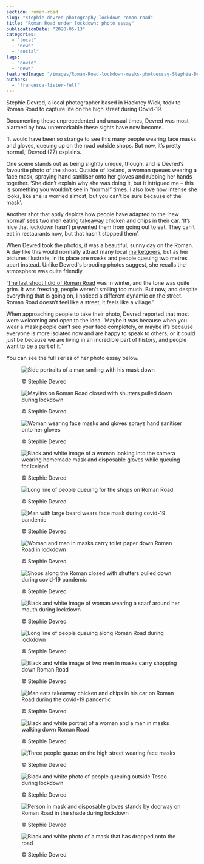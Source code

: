 ```yaml
---
section: roman-road
slug: "stephie-devred-photography-lockdown-roman-road"
title: "Roman Road under lockdown: photo essay"
publicationDate: "2020-05-13"
categories: 
  - "local"
  - "news"
  - "social"
tags: 
  - "covid"
  - "news"
featuredImage: "/images/Roman-Road-lockdown-masks-photoessay-Stephie-Devred-32.jpg"
authors: 
  - "francesca-lister-fell"
---
```


Stephie Devred, a local photographer based in Hackney Wick, took to Roman Road to capture life on the high street during Covid-19. 

Documenting these unprecedented and unusual times, Devred was most alarmed by how unremarkable these sights have now become. 

‘It would have been so strange to see this many people wearing face masks and gloves, queuing up on the road outside shops. But now, it’s pretty normal,’ Devred (27) explains. 

One scene stands out as being slightly unique, though, and is Devred’s favourite photo of the shoot. Outside of Iceland, a woman queues wearing a face mask, spraying hand sanitiser onto her gloves and rubbing her hands together. ‘She didn’t explain why she was doing it, but it intrigued me – this is something you wouldn’t see in “normal” times. I also love how intense she looks, like she is worried almost, but you can’t be sure because of the mask’.

Another shot that aptly depicts how people have adapted to the ‘new normal’ sees two men eating [takeaway](https://romanroadlondon.com/best-fish-and-chips/) chicken and chips in their car. ‘It’s nice that lockdown hasn’t prevented them from going out to eat. They can’t eat in restaurants now, but that hasn’t stopped them’. 

When Devred took the photos, it was a beautiful, sunny day on the Roman. A day like this would normally attract many local [marketgoers](https://romanroadlondon.com/roman-road-market-archive-old-images-90s/), but as her pictures illustrate, in its place are masks and people queuing two metres apart instead. Unlike Devred's brooding photos suggest, she recalls the atmosphere was quite friendly.

‘[The last shoot I did of Roman Road](https://romanroadlondon.com/stephie-devred-photography-portraits-roman-road/) was in winter, and the tone was quite grim. It was freezing, people weren’t smiling too much. But now, and despite everything that is going on, I noticed a different dynamic on the street. Roman Road doesn’t feel like a street, it feels like a village.’

When approaching people to take their photo, Devred reported that most were welcoming and open to the idea. ‘Maybe it was because when you wear a mask people can’t see your face completely, or maybe it’s because everyone is more isolated now and are happy to speak to others, or it could just be because we are living in an incredible part of history, and people want to be a part of it.’ 

You can see the full series of her photo essay below.

<figure>

![Side portraits of a man smiling with his mask down](/images/Roman-Road-lockdown-masks-photoessay-Stephie-Devred-28.jpg)

<figcaption>

© Stephie Devred

</figcaption>

</figure>

<figure>

![Maylins on Roman Road closed with shutters pulled down during lockdown](/images/Roman-Road-lockdown-masks-photoessay-Stephie-Devred-14.jpg)

<figcaption>

© Stephie Devred

</figcaption>

</figure>

<figure>

![Woman wearing face masks and gloves sprays hand sanitiser onto her gloves](/images/Roman-Road-lockdown-masks-photoessay-Stephie-Devred-15-1024x679.jpg)

<figcaption>

© Stephie Devred

</figcaption>

</figure>

<figure>

![Black and white image of a woman looking into the camera wearing homemade mask and disposable gloves while queuing for Iceland](/images/Roman-Road-lockdown-masks-photoessay-Stephie-Devred-16.jpg)

<figcaption>

© Stephie Devred

</figcaption>

</figure>

<figure>

![Long line of people queuing for the shops on Roman Road](/images/Roman-Road-lockdown-masks-photoessay-Stephie-Devred-26-1024x679.jpg)

<figcaption>

© Stephie Devred

</figcaption>

</figure>

<figure>

![Man with large beard wears face mask during covid-19 pandemic](/images/Roman-Road-lockdown-masks-photoessay-Stephie-Devred-13.jpg)

<figcaption>

© Stephie Devred

</figcaption>

</figure>

<figure>

![Woman and man in masks carry toilet paper down Roman Road in lockdown](/images/Roman-Road-lockdown-masks-photoessay-Stephie-Devred-5.jpg)

<figcaption>

© Stephie Devred

</figcaption>

</figure>

<figure>

![Shops along the Roman closed with shutters pulled down during covid-19 pandemic](/images/Roman-Road-lockdown-masks-photoessay-Stephie-Devred-4-1024x679.jpg)

<figcaption>

© Stephie Devred

</figcaption>

</figure>

<figure>

![Black and white image of woman wearing a scarf around her mouth during lockdown](/images/Roman-Road-lockdown-masks-photoessay-Stephie-Devred-11.jpg)

<figcaption>

© Stephie Devred

</figcaption>

</figure>

<figure>

![Long line of people queuing along Roman Road during lockdown](/images/Roman-Road-lockdown-masks-photoessay-Stephie-Devred-25.jpg)

<figcaption>

© Stephie Devred

</figcaption>

</figure>

<figure>

![Black and white image of two men in masks carry shopping down Roman Road](/images/Roman-Road-lockdown-masks-photoessay-Stephie-Devred-7.jpg)

<figcaption>

© Stephie Devred

</figcaption>

</figure>

<figure>

![Man eats takeaway chicken and chips in his car on Roman Road during the covid-19 pandemic](/images/Roman-Road-lockdown-masks-photoessay-Stephie-Devred-12.jpg)

<figcaption>

© Stephie Devred

</figcaption>

</figure>

<figure>

![Black and white portrait of a woman and a man in masks walking down Roman Road](/images/Roman-Road-lockdown-masks-photoessay-Stephie-Devred-30.jpg)

<figcaption>

© Stephie Devred

</figcaption>

</figure>

<figure>

![Three people queue on the high street wearing face masks](/images/Roman-Road-lockdown-masks-photoessay-Stephie-Devred-24-1024x679.jpg)

<figcaption>

© Stephie Devred

</figcaption>

</figure>

<figure>

![Black and white photo of people queuing outside Tesco during lockdown](/images/Roman-Road-lockdown-masks-photoessay-Stephie-Devred-31-1024x679.jpg)

<figcaption>

© Stephie Devred

</figcaption>

</figure>

<figure>

![Person in mask and disposable gloves stands by doorway on Roman Road in the shade during lockdown](/images/Roman-Road-lockdown-masks-photoessay-Stephie-Devred-1.jpg)

<figcaption>

© Stephie Devred

</figcaption>

</figure>

<figure>

![Black and white photo of a mask that has dropped onto the road](/images/Roman-Road-lockdown-masks-photoessay-Stephie-Devred-17.jpg)

<figcaption>

© Stephie Devred

</figcaption>

</figure>

